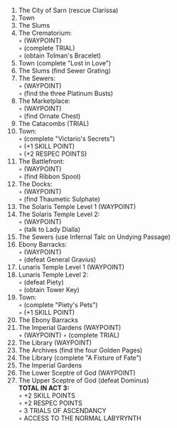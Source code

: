 1. The City of Sarn (rescue Clarissa)  
2. Town  
3. The Slums  
4. The Crematorium:  
◦ (WAYPOINT)  
◦ (complete TRIAL)  
◦ (obtain Tolman's Bracelet)  
5. Town (complete "Lost in Love")  
6. The Slums (find Sewer Grating)  
7. The Sewers:  
◦ (WAYPOINT)  
◦ (find the three Platinum Busts)  
8. The Marketplace:  
◦ (WAYPOINT)  
◦ (find Ornate Chest)  
9. The Catacombs (TRIAL)  
10. Town:  
◦ (complete "Victario's Secrets")  
◦ (+1 SKILL POINT)  
◦ (+2 RESPEC POINTS)  
11. The Battlefront:  
◦ (WAYPOINT)  
◦ (find Ribbon Spool)  
12. The Docks:  
◦ (WAYPOINT)  
◦ (find Thaumetic Sulphate)  
13. The Solaris Temple Level 1 (WAYPOINT)  
14. The Solaris Temple Level 2:  
◦ (WAYPOINT)  
◦ (talk to Lady Dialla)  
15. The Sewers (use Infernal Talc on Undying Passage)  
16. Ebony Barracks:  
◦ (WAYPOINT)  
◦ (defeat General Gravius)  
17. Lunaris Temple Level 1 (WAYPOINT)  
18. Lunaris Temple Level 2:  
◦ (defeat Piety)  
◦ (obtain Tower Key)  
19. Town:  
◦ (complete "Piety's Pets")  
◦ (+1 SKILL POINT)  
20. The Ebony Barracks  
21. The Imperial Gardens (WAYPOINT)  
◦ (WAYPOINT) 
◦ (complete TRIAL) 
22. The Library (WAYPOINT)  
23. The Archives (find the four Golden Pages)  
24. The Library (complete "A Fixture of Fate")      
25. The Imperial Gardens  
26. The Lower Sceptre of God (WAYPOINT)  
37. The Upper Sceptre of God (defeat Dominus)  
**TOTAL IN ACT 3:**  
◦ +2 SKILL POINTS  
◦ +2 RESPEC POINTS  
◦ 3 TRIALS OF ASCENDANCY  
◦ ACCESS TO THE NORMAL LABYRYNTH
